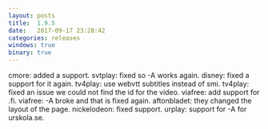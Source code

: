 ```yaml
---
layout: posts
title:  1.9.5
date:   2017-09-17 23:28:42
categories: releases
windows: true
binary: true
---
```


cmore: added a support.
svtplay: fixed so -A works again.
disney: fixed a support for it again.
tv4play: use webvtt subtitles instead of smi.
tv4play: fixed an issue we could not find the id for the video.
viafree: add support for .fi.
viafree: -A broke and that is fixed again.
aftonbladet: they changed the layout of the page.
nickelodeon: fixed support.
urplay: support for -A for urskola.se.
